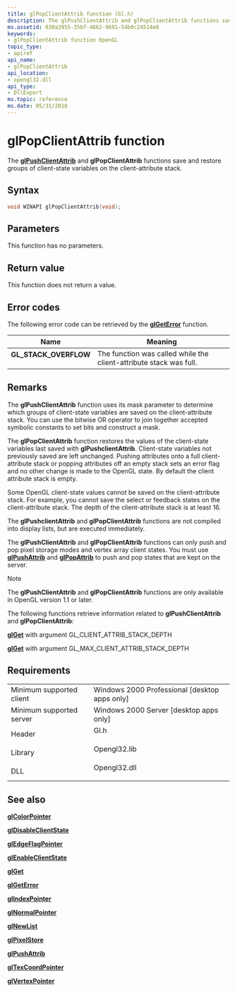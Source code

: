 ```yaml
---
title: glPopClientAttrib function (Gl.h)
description: The glPushClientAttrib and glPopClientAttrib functions save and restore groups of client-state variables on the client-attribute stack.
ms.assetid: 030a3955-35bf-4862-9691-54b0c24514e8
keywords:
- glPopClientAttrib function OpenGL
topic_type:
- apiref
api_name:
- glPopClientAttrib
api_location:
- opengl32.dll
api_type:
- DllExport
ms.topic: reference
ms.date: 05/31/2018
---
```


# glPopClientAttrib function

The [**glPushClientAttrib**](glpushclientattrib.md) and **glPopClientAttrib** functions save and restore groups of client-state variables on the client-attribute stack.

## Syntax


```C++
void WINAPI glPopClientAttrib(void);
```



## Parameters

This function has no parameters.

## Return value

This function does not return a value.

## Error codes

The following error code can be retrieved by the [**glGetError**](glgeterror.md) function.



| Name                                                                                               | Meaning                                                                       |
|----------------------------------------------------------------------------------------------------|-------------------------------------------------------------------------------|
| <dl> <dt>**GL\_STACK\_OVERFLOW**</dt> </dl> | The function was called while the client-attribute stack was full.<br/> |



## Remarks

The **glPushClientAttrib** function uses its mask parameter to determine which groups of client-state variables are saved on the client-attribute stack. You can use the bitwise OR operator to join together accepted symbolic constants to set bits and construct a mask.

The **glPopClientAttrib** function restores the values of the client-state variables last saved with **glPushclientAttrib**. Client-state variables not previously saved are left unchanged. Pushing attributes onto a full client-attribute stack or popping attributes off an empty stack sets an error flag and no other change is made to the OpenGL state. By default the client attribute stack is empty.

Some OpenGL client-state values cannot be saved on the client-attribute stack. For example, you cannot save the select or feedback states on the client-attribute stack. The depth of the client-attribute stack is at least 16.

The **glPushclientAttrib** and **glPopClientAttrib** functions are not compiled into display lists, but are executed immediately.

The **glPushClientAttrib** and **glPopClientAttrib** functions can only push and pop pixel storage modes and vertex array client states. You must use [**glPushAttrib**](glpushattrib.md) and [**glPopAttrib**](glpopattrib.md) to push and pop states that are kept on the server.

> [!Note]  
> The **glPushClientAttrib** and **glPopClientAttrib** functions are only available in OpenGL version 1.1 or later.

 

The following functions retrieve information related to **glPushClientAttrib** and **glPopClientAttrib**:

[**glGet**](glgetbooleanv--glgetdoublev--glgetfloatv--glgetintegerv.md) with argument GL\_CLIENT\_ATTRIB\_STACK\_DEPTH

[**glGet**](glgetbooleanv--glgetdoublev--glgetfloatv--glgetintegerv.md) with argument GL\_MAX\_CLIENT\_ATTRIB\_STACK\_DEPTH

## Requirements



|                                     |                                                                                         |
|-------------------------------------|-----------------------------------------------------------------------------------------|
| Minimum supported client<br/> | Windows 2000 Professional \[desktop apps only\]<br/>                              |
| Minimum supported server<br/> | Windows 2000 Server \[desktop apps only\]<br/>                                    |
| Header<br/>                   | <dl> <dt>Gl.h</dt> </dl>         |
| Library<br/>                  | <dl> <dt>Opengl32.lib</dt> </dl> |
| DLL<br/>                      | <dl> <dt>Opengl32.dll</dt> </dl> |



## See also

<dl> <dt>

[**glColorPointer**](glcolorpointer.md)
</dt> <dt>

[**glDisableClientState**](gldisableclientstate.md)
</dt> <dt>

[**glEdgeFlagPointer**](gledgeflagpointer.md)
</dt> <dt>

[**glEnableClientState**](glenableclientstate.md)
</dt> <dt>

[**glGet**](glgetbooleanv--glgetdoublev--glgetfloatv--glgetintegerv.md)
</dt> <dt>

[**glGetError**](glgeterror.md)
</dt> <dt>

[**glIndexPointer**](glindexpointer.md)
</dt> <dt>

[**glNormalPointer**](glnormalpointer.md)
</dt> <dt>

[**glNewList**](glnewlist.md)
</dt> <dt>

[**glPixelStore**](glpixelstore-functions.md)
</dt> <dt>

[**glPushAttrib**](glpushattrib.md)
</dt> <dt>

[**glTexCoordPointer**](gltexcoordpointer.md)
</dt> <dt>

[**glVertexPointer**](glvertexpointer.md)
</dt> </dl>

 

 





